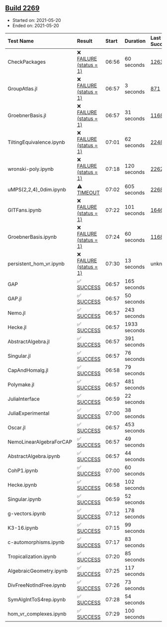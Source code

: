 ## [Build 2269](https://oscarci.mathematik.uni-kl.de/job/oscar-stable/2269/)

* Started on: 2021-05-20
* Ended on: 2021-05-20

| Test Name    | Result | Start | Duration | Last Success | First Failure |
|:-------------|:-------|:------|:---------|:-------------|:--------------|
| CheckPackages | ❌ [FAILURE (status = 1)](https://oscarci.mathematik.uni-kl.de/job/oscar-stable/2269/artifact/logs/build-2269/CheckPackages.log) | 06:56 | 60 seconds | [1263](https://oscarci.mathematik.uni-kl.de/job/oscar-stable/1263/) | [1264](https://oscarci.mathematik.uni-kl.de/job/oscar-stable/1264/) |
| GroupAtlas.jl | ❌ [FAILURE (status = 1)](https://oscarci.mathematik.uni-kl.de/job/oscar-stable/2269/artifact/logs/build-2269/GroupAtlas.jl.log) | 06:57 | 3 seconds | [871](https://oscarci.mathematik.uni-kl.de/job/oscar-stable/871/) | [872](https://oscarci.mathematik.uni-kl.de/job/oscar-stable/872/) |
| GroebnerBasis.jl | ❌ [FAILURE (status = 1)](https://oscarci.mathematik.uni-kl.de/job/oscar-stable/2269/artifact/logs/build-2269/GroebnerBasis.jl.log) | 06:57 | 31 seconds | [1168](https://oscarci.mathematik.uni-kl.de/job/oscar-stable/1168/) | [1169](https://oscarci.mathematik.uni-kl.de/job/oscar-stable/1169/) |
| TiltingEquivalence.ipynb | ❌ [FAILURE (status = 1)](https://oscarci.mathematik.uni-kl.de/job/oscar-stable/2269/artifact/logs/build-2269/TiltingEquivalence.ipynb.log) | 07:01 | 62 seconds | [2248](https://oscarci.mathematik.uni-kl.de/job/oscar-stable/2248/) | [2249](https://oscarci.mathematik.uni-kl.de/job/oscar-stable/2249/) |
| wronski-poly.ipynb | ❌ [FAILURE (status = 1)](https://oscarci.mathematik.uni-kl.de/job/oscar-stable/2269/artifact/logs/build-2269/wronski-poly.ipynb.log) | 07:18 | 120 seconds | [2262](https://oscarci.mathematik.uni-kl.de/job/oscar-stable/2262/) | [2263](https://oscarci.mathematik.uni-kl.de/job/oscar-stable/2263/) |
| uMPS(2,2,4)_0dim.ipynb | ⚠ [TIMEOUT](https://oscarci.mathematik.uni-kl.de/job/oscar-stable/2269/artifact/logs/build-2269/uMPS-2-2-4-_0dim.ipynb.log) | 07:02 | 605 seconds | [2268](https://oscarci.mathematik.uni-kl.de/job/oscar-stable/2268/) | [2269](https://oscarci.mathematik.uni-kl.de/job/oscar-stable/2269/) |
| GITFans.ipynb | ❌ [FAILURE (status = 1)](https://oscarci.mathematik.uni-kl.de/job/oscar-stable/2269/artifact/logs/build-2269/GITFans.ipynb.log) | 07:22 | 101 seconds | [1646](https://oscarci.mathematik.uni-kl.de/job/oscar-stable/1646/) | [1647](https://oscarci.mathematik.uni-kl.de/job/oscar-stable/1647/) |
| GroebnerBasis.ipynb | ❌ [FAILURE (status = 1)](https://oscarci.mathematik.uni-kl.de/job/oscar-stable/2269/artifact/logs/build-2269/GroebnerBasis.ipynb.log) | 07:24 | 60 seconds | [1168](https://oscarci.mathematik.uni-kl.de/job/oscar-stable/1168/) | [1169](https://oscarci.mathematik.uni-kl.de/job/oscar-stable/1169/) |
| persistent_hom_vr.ipynb | ❌ [FAILURE (status = 1)](https://oscarci.mathematik.uni-kl.de/job/oscar-stable/2269/artifact/logs/build-2269/persistent_hom_vr.ipynb.log) | 07:30 | 13 seconds | unknown | unknown |
| GAP | ✅ [SUCCESS](https://oscarci.mathematik.uni-kl.de/job/oscar-stable/2269/artifact/logs/build-2269/GAP.log) | 06:57 | 165 seconds |  |  |
| GAP.jl | ✅ [SUCCESS](https://oscarci.mathematik.uni-kl.de/job/oscar-stable/2269/artifact/logs/build-2269/GAP.jl.log) | 06:57 | 50 seconds |  |  |
| Nemo.jl | ✅ [SUCCESS](https://oscarci.mathematik.uni-kl.de/job/oscar-stable/2269/artifact/logs/build-2269/Nemo.jl.log) | 06:57 | 243 seconds |  |  |
| Hecke.jl | ✅ [SUCCESS](https://oscarci.mathematik.uni-kl.de/job/oscar-stable/2269/artifact/logs/build-2269/Hecke.jl.log) | 06:57 | 1933 seconds |  |  |
| AbstractAlgebra.jl | ✅ [SUCCESS](https://oscarci.mathematik.uni-kl.de/job/oscar-stable/2269/artifact/logs/build-2269/AbstractAlgebra.jl.log) | 06:57 | 391 seconds |  |  |
| Singular.jl | ✅ [SUCCESS](https://oscarci.mathematik.uni-kl.de/job/oscar-stable/2269/artifact/logs/build-2269/Singular.jl.log) | 06:57 | 76 seconds |  |  |
| CapAndHomalg.jl | ✅ [SUCCESS](https://oscarci.mathematik.uni-kl.de/job/oscar-stable/2269/artifact/logs/build-2269/CapAndHomalg.jl.log) | 06:58 | 79 seconds |  |  |
| Polymake.jl | ✅ [SUCCESS](https://oscarci.mathematik.uni-kl.de/job/oscar-stable/2269/artifact/logs/build-2269/Polymake.jl.log) | 06:57 | 481 seconds |  |  |
| JuliaInterface | ✅ [SUCCESS](https://oscarci.mathematik.uni-kl.de/job/oscar-stable/2269/artifact/logs/build-2269/JuliaInterface.log) | 06:59 | 22 seconds |  |  |
| JuliaExperimental | ✅ [SUCCESS](https://oscarci.mathematik.uni-kl.de/job/oscar-stable/2269/artifact/logs/build-2269/JuliaExperimental.log) | 07:00 | 38 seconds |  |  |
| Oscar.jl | ✅ [SUCCESS](https://oscarci.mathematik.uni-kl.de/job/oscar-stable/2269/artifact/logs/build-2269/Oscar.jl.log) | 06:57 | 453 seconds |  |  |
| NemoLinearAlgebraForCAP | ✅ [SUCCESS](https://oscarci.mathematik.uni-kl.de/job/oscar-stable/2269/artifact/logs/build-2269/NemoLinearAlgebraForCAP.log) | 06:57 | 49 seconds |  |  |
| AbstractAlgebra.ipynb | ✅ [SUCCESS](https://oscarci.mathematik.uni-kl.de/job/oscar-stable/2269/artifact/logs/build-2269/AbstractAlgebra.ipynb.log) | 06:57 | 44 seconds |  |  |
| CohP1.ipynb | ✅ [SUCCESS](https://oscarci.mathematik.uni-kl.de/job/oscar-stable/2269/artifact/logs/build-2269/CohP1.ipynb.log) | 07:00 | 60 seconds |  |  |
| Hecke.ipynb | ✅ [SUCCESS](https://oscarci.mathematik.uni-kl.de/job/oscar-stable/2269/artifact/logs/build-2269/Hecke.ipynb.log) | 06:58 | 102 seconds |  |  |
| Singular.ipynb | ✅ [SUCCESS](https://oscarci.mathematik.uni-kl.de/job/oscar-stable/2269/artifact/logs/build-2269/Singular.ipynb.log) | 06:59 | 52 seconds |  |  |
| g-vectors.ipynb | ✅ [SUCCESS](https://oscarci.mathematik.uni-kl.de/job/oscar-stable/2269/artifact/logs/build-2269/g-vectors.ipynb.log) | 07:12 | 178 seconds |  |  |
| K3-16.ipynb | ✅ [SUCCESS](https://oscarci.mathematik.uni-kl.de/job/oscar-stable/2269/artifact/logs/build-2269/K3-16.ipynb.log) | 07:15 | 99 seconds |  |  |
| c-automorphisms.ipynb | ✅ [SUCCESS](https://oscarci.mathematik.uni-kl.de/job/oscar-stable/2269/artifact/logs/build-2269/c-automorphisms.ipynb.log) | 07:17 | 83 seconds |  |  |
| Tropicalization.ipynb | ✅ [SUCCESS](https://oscarci.mathematik.uni-kl.de/job/oscar-stable/2269/artifact/logs/build-2269/Tropicalization.ipynb.log) | 07:20 | 85 seconds |  |  |
| AlgebraicGeometry.ipynb | ✅ [SUCCESS](https://oscarci.mathematik.uni-kl.de/job/oscar-stable/2269/artifact/logs/build-2269/AlgebraicGeometry.ipynb.log) | 07:25 | 117 seconds |  |  |
| DivFreeNotIndFree.ipynb | ✅ [SUCCESS](https://oscarci.mathematik.uni-kl.de/job/oscar-stable/2269/artifact/logs/build-2269/DivFreeNotIndFree.ipynb.log) | 07:26 | 73 seconds |  |  |
| SymAlgIntToS4rep.ipynb | ✅ [SUCCESS](https://oscarci.mathematik.uni-kl.de/job/oscar-stable/2269/artifact/logs/build-2269/SymAlgIntToS4rep.ipynb.log) | 07:28 | 54 seconds |  |  |
| hom_vr_complexes.ipynb | ✅ [SUCCESS](https://oscarci.mathematik.uni-kl.de/job/oscar-stable/2269/artifact/logs/build-2269/hom_vr_complexes.ipynb.log) | 07:29 | 100 seconds |  |  |
